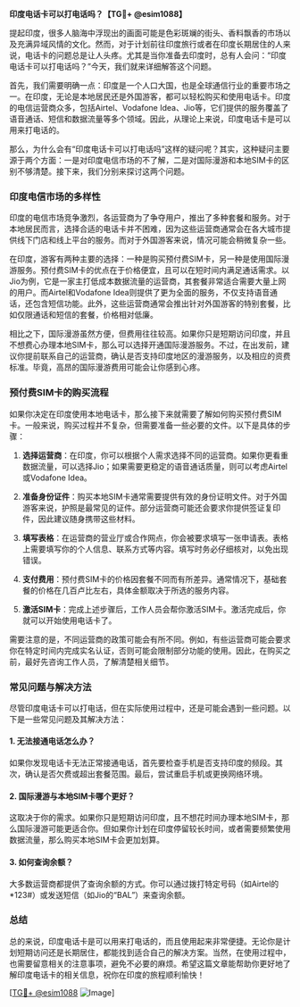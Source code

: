 **印度电话卡可以打电话吗？【TG💪+ @esim1088】**

提起印度，很多人脑海中浮现出的画面可能是色彩斑斓的街头、香料飘香的市场以及充满异域风情的文化。然而，对于计划前往印度旅行或者在印度长期居住的人来说，电话卡的问题总是让人头疼。尤其是当你准备去印度时，总有人会问：“印度电话卡可以打电话吗？”今天，我们就来详细解答这个问题。

首先，我们需要明确一点：印度是一个人口大国，也是全球通信行业的重要市场之一。在印度，无论是本地居民还是外国游客，都可以轻松购买和使用电话卡。印度的电信运营商众多，包括Airtel、Vodafone Idea、Jio等，它们提供的服务覆盖了语音通话、短信和数据流量等多个领域。因此，从理论上来说，印度电话卡是可以用来打电话的。

那么，为什么会有“印度电话卡可以打电话吗”这样的疑问呢？其实，这种疑问主要源于两个方面：一是对印度电信市场的不了解，二是对国际漫游和本地SIM卡的区别不够清楚。接下来，我们分别来探讨这两个问题。

### 印度电信市场的多样性

印度的电信市场竞争激烈，各运营商为了争夺用户，推出了多种套餐和服务。对于本地居民而言，选择合适的电话卡并不困难，因为这些运营商通常会在各大城市提供线下门店和线上平台的服务。而对于外国游客来说，情况可能会稍微复杂一些。

在印度，游客有两种主要的选择：一种是购买预付费SIM卡，另一种是使用国际漫游服务。预付费SIM卡的优点在于价格便宜，且可以在短时间内满足通话需求。以Jio为例，它是一家主打低成本数据流量的运营商，其套餐非常适合需要大量上网的用户。而Airtel和Vodafone Idea则提供了更为全面的服务，不仅支持语音通话，还包含短信功能。此外，这些运营商通常会推出针对外国游客的特别套餐，比如仅限通话和短信的套餐，价格相对低廉。

相比之下，国际漫游虽然方便，但费用往往较高。如果你只是短期访问印度，并且不想费心办理本地SIM卡，那么可以选择开通国际漫游服务。不过，在出发前，建议你提前联系自己的运营商，确认是否支持印度地区的漫游服务，以及相应的资费标准。毕竟，高昂的国际漫游费用可能会让你感到心疼。

### 预付费SIM卡的购买流程

如果你决定在印度使用本地电话卡，那么接下来就需要了解如何购买预付费SIM卡。一般来说，购买过程并不复杂，但需要准备一些必要的文件。以下是具体的步骤：

1. **选择运营商**：在印度，你可以根据个人需求选择不同的运营商。如果你更看重数据流量，可以选择Jio；如果需要更稳定的语音通话质量，则可以考虑Airtel或Vodafone Idea。

2. **准备身份证件**：购买本地SIM卡通常需要提供有效的身份证明文件。对于外国游客来说，护照是最常见的证件。部分运营商可能还会要求你提供签证复印件，因此建议随身携带这些材料。

3. **填写表格**：在运营商的营业厅或合作网点，你会被要求填写一张申请表。表格上需要填写你的个人信息、联系方式等内容。填写时务必仔细核对，以免出现错误。

4. **支付费用**：预付费SIM卡的价格因套餐不同而有所差异。通常情况下，基础套餐的价格在几百卢比左右，具体金额取决于所选的服务内容。

5. **激活SIM卡**：完成上述步骤后，工作人员会帮你激活SIM卡。激活完成后，你就可以开始使用电话卡了。

需要注意的是，不同运营商的政策可能会有所不同。例如，有些运营商可能会要求你在特定时间内完成实名认证，否则可能会限制部分功能的使用。因此，在购买之前，最好先咨询工作人员，了解清楚相关细节。

### 常见问题与解决方法

尽管印度电话卡可以打电话，但在实际使用过程中，还是可能会遇到一些问题。以下是一些常见问题及其解决方法：

#### 1. 无法接通电话怎么办？
如果你发现电话卡无法正常接通电话，首先要检查手机是否支持印度的频段。其次，确认是否欠费或超出套餐范围。最后，尝试重启手机或更换网络环境。

#### 2. 国际漫游与本地SIM卡哪个更好？
这取决于你的需求。如果你只是短期访问印度，且不想花时间办理本地SIM卡，那么国际漫游可能更适合你。但如果你计划在印度停留较长时间，或者需要频繁使用数据流量，那么购买本地SIM卡会更加划算。

#### 3. 如何查询余额？
大多数运营商都提供了查询余额的方式。你可以通过拨打特定号码（如Airtel的*123#）或发送短信（如Jio的“BAL”）来查询余额。

### 总结

总的来说，印度电话卡是可以用来打电话的，而且使用起来非常便捷。无论你是计划短期访问还是长期居住，都能找到适合自己的解决方案。当然，在使用过程中，也需要留意相关的注意事项，避免不必要的麻烦。希望这篇文章能帮助你更好地了解印度电话卡的相关信息，祝你在印度的旅程顺利愉快！

[[TG💪+ @esim1088](https://t.me/s/esim1088) ![Image](https://i.postimg.cc/4NQfJmqS/Snipaste-2025-05-13-00-14-12.png)]